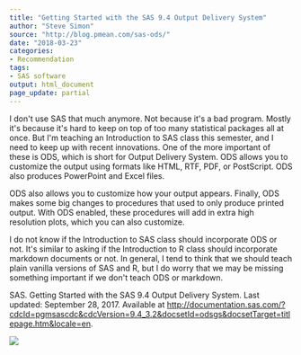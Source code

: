 ```yaml
---
title: "Getting Started with the SAS 9.4 Output Delivery System"
author: "Steve Simon"
source: "http://blog.pmean.com/sas-ods/"
date: "2018-03-23"
categories:
- Recommendation
tags:
- SAS software
output: html_document
page_update: partial
---
```


I don't use SAS that much anymore. Not because it's a bad program.
Mostly it's because it's hard to keep on top of too many statistical
packages all at once. But I'm teaching an Introduction to SAS class this
semester, and I need to keep up with recent innovations. One of the more
important of these is ODS, which is short for Output Delivery System.
ODS allows you to customize the output using formats like HTML, RTF,
PDF, or PostScript. ODS also produces PowerPoint and Excel files.

ODS also allows you to customize how your output appears. Finally, ODS
makes some big changes to procedures that used to only produce printed
output. With ODS enabled, these procedures will add in extra high
resolution plots, which you can also customize.

I do not know if the Introduction to SAS class should incorporate ODS or
not. It's similar to asking if the Introduction to R class should
incorporate markdown documents or not. In general, I tend to think that
we should teach plain vanilla versions of SAS and R, but I do worry that
we may be missing something important if we don't teach ODS or
markdown.

<!---More--->

SAS. Getting Started with the SAS 9.4 Output Delivery System. Last
updated: September 28, 2017. Available at
<http://documentation.sas.com/?cdcId=pgmsascdc&cdcVersion=9.4_3.2&docsetId=odsgs&docsetTarget=titlepage.htm&locale=en>.

![](http://www.pmean.com/new-images/18/sas-ods01.png)




